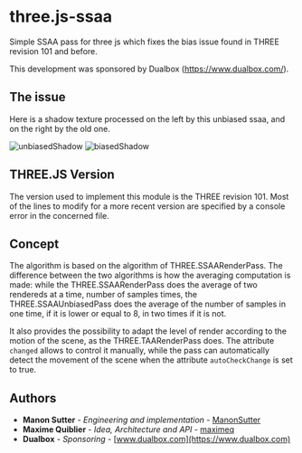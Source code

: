 # three.js-ssaa

Simple SSAA pass for three js which fixes the bias issue found in THREE revision 101 and before.

This development was sponsored by Dualbox (<https://www.dualbox.com/>).

## The issue

Here is a shadow texture processed on the left by this unbiased ssaa, and on the right by the old one. 

![unbiasedShadow](https://user-images.githubusercontent.com/51316383/60586238-f5baf580-9d91-11e9-901c-514d4cc2af7a.png)
![biasedShadow](https://user-images.githubusercontent.com/51316383/60586247-f8b5e600-9d91-11e9-8a57-be92694c6e52.png)


## THREE.JS Version
The version used to implement this module is the THREE revision 101. Most of the lines to modify for a more recent version are specified by a console error in the concerned file.  

## Concept

The algorithm is based on the algorithm of THREE.SSAARenderPass. The difference between the two algorithms is how the averaging computation is made: while the THREE.SSAARenderPass does the average of two rendereds at a time, number of samples times, the THREE.SSAAUnbiasedPass does the average of the number of samples in one time, if it is lower or equal to 8, in two times if it is not.

It also provides the possibility to adapt the level of render according to the motion of the scene, as the THREE.TAARenderPass does.
The attribute `changed` allows to control it manually, while the pass can automatically detect the movement of the scene when the attribute `autoCheckChange` is set to true.

## Authors

* **Manon Sutter** - *Engineering and implementation* - [ManonSutter](https://github.com/ManonSutter)
* **Maxime Quiblier** - *Idea, Architecture and API* - [maximeq](https://github.com/maximeq)
* **Dualbox** - *Sponsoring* - [www.dualbox.com](https://www.dualbox.com)
